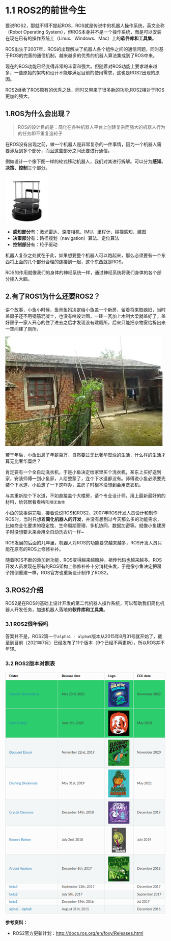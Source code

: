 # 1.1 ROS2的前世今生

要说ROS2，那就不得不提起ROS，ROS就是传说中的机器人操作系统，英文全称（Robot Operating System），但ROS本身并不是一个操作系统，而是可以安装在现在已有的操作系统上（Linux、Windows、Mac）上的**软件库和工具集**。

ROS出生于2007年，ROS的出现解决了机器人各个组件之间的通信问题，同时基于ROS的完善的通信机制，越来越多的优秀的机器人算法集成到了ROS中来。

现在的ROS功能已经变得非常的丰富和强大。但随着对ROS功能上要求越来越多，一些原始的架构和设计不能够满足目前的使用需求，这也是ROS2出现的原因。

ROS2继承了ROS原有的优秀之处，同时又带来了很多新的功能,ROS2相对于ROS更加的强大。


## 1.ROS为什么会出现？

> ROS的设计目的是：简化在各种机器人平台上创建复杂而强大的机器人行为的任务即不重复造轮子



在ROS没有出现之前，做一个机器人是非常复杂的一件事情，因为一个机器人需要涉及到多个部分，而且这些部分之间还要进行通信。

例如设计一个像下图一样的轮式移动机器人，我们对其进行拆解。可以分为**感知、决策、控制**三个部分。

![image-20210717150453689](1.1ROS2的前世今生/imgs/image-20210717150453689.png)


- **感知部分**有：激光雷达、深度相机、IMU、里程计、碰撞感知、建图
- **决策部分**有：路径规划（navigation）算法、定位算法
- **控制部分**有：轮子驱动


机器人复杂之处就在于此，如果想要整个机器人可以跑起来，那么必须要有一个东西将上面的几个部分合理的连接到一起，这个东西就是ROS。

ROS的作用就像我们的身体的神经系统一样，通过神经系统将我们身体的各个部分接入大脑。



## 2.有了ROS1为什么还要ROS2？

讲个故事，小鱼小时候，鱼爸鱼妈决定给小鱼盖一个新房，留着将来取媳妇，当时盖房子还不用钢筋混凝土，也没有啥设计图，一砖一瓦加上木制大梁就盖好了。盖好房子一家人开心的住了进去之后才发现没有建厕所，后来只能把杂物室给拆出来一空间建了厕所。

![image-20210908230421411](1.1ROS2的前世今生/imgs/image-20210908230421411.png)

若干年后，小鱼出息了年薪百万，自然要过无比奢华糜烂的生活，什么样的生活才算无比奢华糜烂？



肯定要有一个全自动洗衣机，于是小鱼决定给家里买个洗衣机，某东上买好送到家，安装师傅一到小鱼家，人给整蒙了，连个下水道都没有。师傅说小鱼必须要先装个下水道，小鱼想了一下这咋办，盖房子时根本没想到会用洗衣机。



与其重新挖个下水道，不如直接盖个大楼房，请个专业设计师，用上最新最好的的材料，给邻居看看啥叫`壕无鱼性`



小鱼的故事讲完啦，接着说说ROS和ROS2，2007年ROS开发人员设计和制作ROS时，当时只想着**简化机器人的开发**，并没有想到过今天那么多的功能需求，比如商业化要求的稳定性、生命周期管理、多机协同、数据加密等。就像小鱼建房子时没想要未来会用全自动洗衣机一样~



ROS发展的后面的几年里，机器人对ROS的功能要求越来越多，ROS开发人员只能在原有的ROS上修修补补。



随着ROS不断的添加新功能，ROS变得越来越臃肿，祖传代码也越来越多。ROS开发人员发现在原有的ROS架构上修修补补十分消耗头发，于是像小鱼决定把房子推倒重建一样，ROS官方也重新设计制作了ROS2。



## 3.ROS2介绍

ROS2是在ROS的基础上设计开发的第二代机器人操作系统，可以帮助我们简化机器人开发任务，加速机器人落地的**软件库和工具集**。

### 3.1 ROS2很年轻吗

答案并不是，ROS2第一个`alpha1 - alpha8`版本从2015年8月31号就开始了，截至到目前（2021年7月）已经发布了11个版本（9个已经不再更新），所以ROS并不年轻。


### 3.2 ROS2版本对照表

![image-20210717140505596](1.1ROS2的前世今生/imgs/image-20210717140505596.png)



**参考资料：**

- ROS2官方更新计划：http://docs.ros.org/en/foxy/Releases.html

<!-- tabs:start -->

<!-- tabs:end -->
